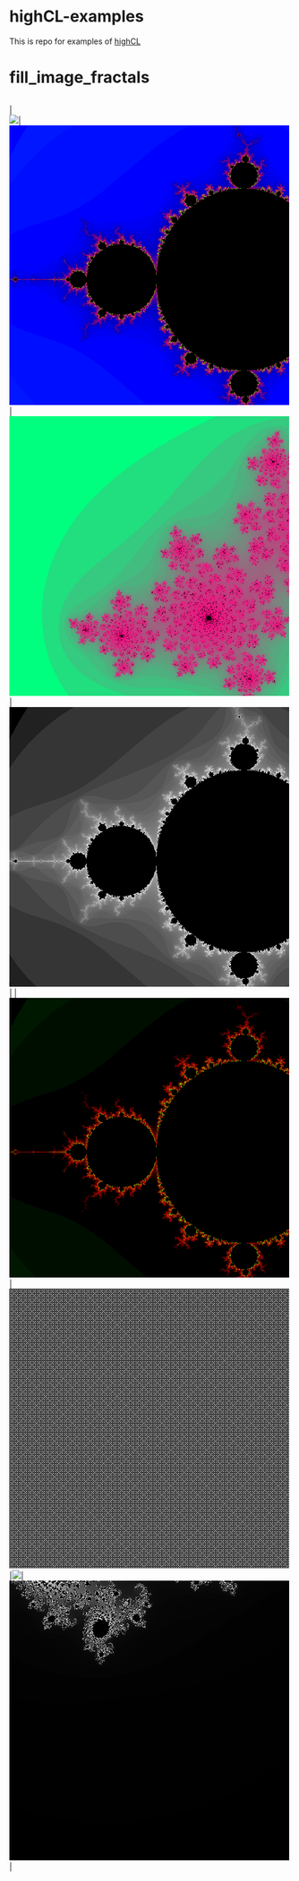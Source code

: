 # highCL-examples
This is repo for examples of [highCL](https://github.com/opencl-pure/highCL)
# fill_image_fractals
|                                      |                                |                |                       |
| :----------------------------------: | :----------------------------: | :------------: | :-------------------: |
|    
![](sierpinski_triangle_fractal.png)|![](fill_image_fractals/outputs/mandelbrot_blue_red_black_fractal.png)|![](fill_image_fractals/outputs/julia_fractal.png)|![](fill_image_fractals/outputs/mandelbrot_basic_fractal.png)|
                                                                                 | 
![](fill_image_fractals/outputs/mandelbrot_pseudo_random_colors_fractal.png)|![](fill_image_fractals/outputs/sierpinski_triangle2_fractal.png)|![](ill_image_fractals/outputs/julia_set_fractal.png)|![](fill_image_fractals/outputs/julia_basic_fractal.png) |
